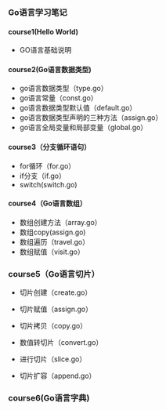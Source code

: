 ### Go语言学习笔记

#### course1(Hello World)

- GO语言基础说明

#### course2(Go语言数据类型)

- go语言数据类型（type.go）
- go语言常量（const.go）
- go语言数据类型默认值（default.go）
- go语言数据类型声明的三种方法（assign.go）
- go语言全局变量和局部变量（global.go）

#### course3（分支循环语句）

- for循环（for.go）
- if分支（if.go）
- switch(switch.go)

#### course4（Go语言数组）

- 数组创建方法（array.go）
- 数组copy(assign.go)
- 数组遍历（travel.go）
- 数组赋值（visit.go）

### course5（Go语言切片）

- 切片创建（create.go）

- 切片赋值（assign.go）

- 切片拷贝（copy.go）

- 数值转切片（convert.go）

- 进行切片（slice.go）

- 切片扩容（append.go）

### course6(Go语言字典)

